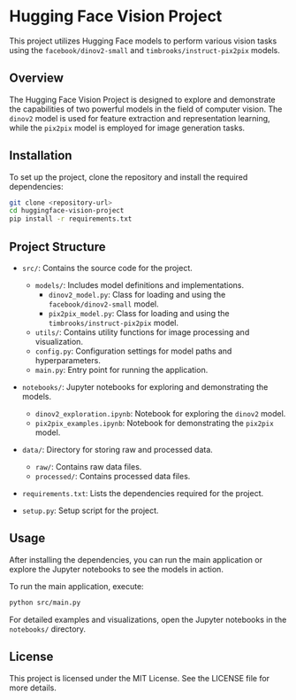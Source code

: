 # Hugging Face Vision Project

This project utilizes Hugging Face models to perform various vision tasks using the `facebook/dinov2-small` and `timbrooks/instruct-pix2pix` models. 

## Overview

The Hugging Face Vision Project is designed to explore and demonstrate the capabilities of two powerful models in the field of computer vision. The `dinov2` model is used for feature extraction and representation learning, while the `pix2pix` model is employed for image generation tasks.

## Installation

To set up the project, clone the repository and install the required dependencies:

```bash
git clone <repository-url>
cd huggingface-vision-project
pip install -r requirements.txt
```

## Project Structure

- `src/`: Contains the source code for the project.
  - `models/`: Includes model definitions and implementations.
    - `dinov2_model.py`: Class for loading and using the `facebook/dinov2-small` model.
    - `pix2pix_model.py`: Class for loading and using the `timbrooks/instruct-pix2pix` model.
  - `utils/`: Contains utility functions for image processing and visualization.
  - `config.py`: Configuration settings for model paths and hyperparameters.
  - `main.py`: Entry point for running the application.

- `notebooks/`: Jupyter notebooks for exploring and demonstrating the models.
  - `dinov2_exploration.ipynb`: Notebook for exploring the `dinov2` model.
  - `pix2pix_examples.ipynb`: Notebook for demonstrating the `pix2pix` model.

- `data/`: Directory for storing raw and processed data.
  - `raw/`: Contains raw data files.
  - `processed/`: Contains processed data files.

- `requirements.txt`: Lists the dependencies required for the project.

- `setup.py`: Setup script for the project.

## Usage

After installing the dependencies, you can run the main application or explore the Jupyter notebooks to see the models in action.

To run the main application, execute:

```bash
python src/main.py
```

For detailed examples and visualizations, open the Jupyter notebooks in the `notebooks/` directory.

## License

This project is licensed under the MIT License. See the LICENSE file for more details.